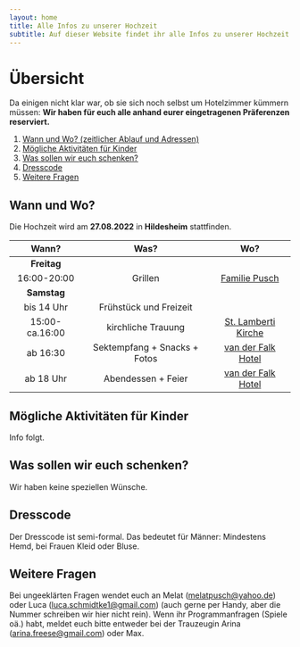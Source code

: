 ```yaml
---
layout: home
title: Alle Infos zu unserer Hochzeit
subtitle: Auf dieser Website findet ihr alle Infos zu unserer Hochzeit. Von Datum und Ort bis Dresscode.
---
```

# Übersicht
Da einigen nicht klar war, ob sie sich noch selbst um Hotelzimmer kümmern müssen: **Wir haben für euch alle anhand eurer eingetragenen Präferenzen reserviert.**
1. [Wann und Wo? (zeitlicher Ablauf und Adressen)](#timetable)
2. [Mögliche Aktivitäten für Kinder](#kids)
3. [Was sollen wir euch schenken?](#presents)
4. [Dresscode](#dresscode)
5. [Weitere Fragen](#requests)

## Wann und Wo? <a name="timetable"></a>
Die Hochzeit wird am **27.08.2022** in **Hildesheim** stattfinden.

|      Wann?     	|             Was?             	|         Wo?         	|
|:--------------:	|:----------------------------:	|:-------------------:	|
|   **Freitag**  	|                              	|                     	|
|   16:00-20:00  	|            Grillen           	|    [Familie Pusch](https://www.google.com/maps/place/Struckmannstra%C3%9Fe+5,+31134+Hildesheim/@52.141494,9.9603175,17z/data=!3m1!4b1!4m5!3m4!1s0x47baae4d0a6df2f3:0xc28b5ea7ef8114df!8m2!3d52.141494!4d9.9603175)	|
|   **Samstag**  	|                              	|                     	|
|   bis 14 Uhr   	|    Frühstück und Freizeit    	|                      	|
| 15:00-ca.16:00 	|      kirchliche Trauung      	| [St. Lamberti Kirche](https://www.google.com/maps/place/St.+Lamberti,+Hildesheim/@52.1474422,9.9523382,17z/data=!3m1!4b1!4m5!3m4!1s0x47baafac431e411b:0xa79f526823527504!8m2!3d52.1474515!4d9.9544016) 	|
|    ab 16:30    	| Sektempfang + Snacks + Fotos 	|  [van der Falk Hotel](https://www.google.com/maps?sxsrf=ALiCzsZS_pIkM9O_vQwGIIGlDT0OC-chtQ:1655391855907&uact=5&gs_lcp=Cgdnd3Mtd2l6EAMyBwgjELECECcyDQguEMcBEK8BEAoQywEyBAgAEAo6BwgAEEcQsAM6BwgAEAoQywE6CgguEMcBEK8BEAo6BwghEAoQoAFKBAhBGABKBAhGGABQngNY1xhgkxtoAnABeACAAbkBiAHJC5IBBDIuMTCYAQCgAQHIAQjAAQE&q=van+der+valk+hotel+hildesheim&um=1&ie=UTF-8&sa=X&ved=2ahUKEwiV35ifn7L4AhVqi_0HHWMWBZoQ_AUoAXoECAIQAw) 	|
|    ab 18 Uhr   	| Abendessen + Feier           	| [van der Falk Hotel](https://www.google.com/maps?sxsrf=ALiCzsZS_pIkM9O_vQwGIIGlDT0OC-chtQ:1655391855907&uact=5&gs_lcp=Cgdnd3Mtd2l6EAMyBwgjELECECcyDQguEMcBEK8BEAoQywEyBAgAEAo6BwgAEEcQsAM6BwgAEAoQywE6CgguEMcBEK8BEAo6BwghEAoQoAFKBAhBGABKBAhGGABQngNY1xhgkxtoAnABeACAAbkBiAHJC5IBBDIuMTCYAQCgAQHIAQjAAQE&q=van+der+valk+hotel+hildesheim&um=1&ie=UTF-8&sa=X&ved=2ahUKEwiV35ifn7L4AhVqi_0HHWMWBZoQ_AUoAXoECAIQAw)  	|

## Mögliche Aktivitäten für Kinder <a name="kids"></a>
Info folgt.
## Was sollen wir euch schenken? <a name="presents"></a>
Wir haben keine speziellen Wünsche. 
## Dresscode<a name="dresscode"></a>
Der Dresscode ist semi-formal. Das bedeutet für Männer: Mindestens Hemd, bei Frauen Kleid oder Bluse.
## Weitere Fragen<a name="requests"></a>
Bei ungeeklärten Fragen wendet euch an Melat (melatpusch@yahoo.de) oder Luca (luca.schmidtke1@gmail.com) (auch gerne per Handy, aber die Nummer schreiben wir hier nicht rein). Wenn ihr Programmanfragen (Spiele oä.) habt, meldet euch bitte entweder bei der Trauzeugin Arina (arina.freese@gmail.com) oder Max.

